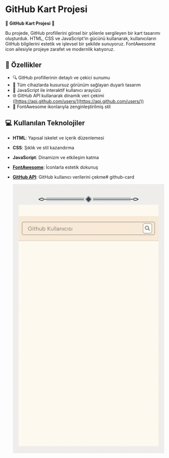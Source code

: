 # GitHub Kart Projesi

🌟 **GitHub Kart Projesi** 🌟

Bu projede, GitHub profillerini görsel bir şölenle sergileyen bir kart tasarımı oluşturduk. HTML, CSS ve JavaScript'in gücünü kullanarak, kullanıcıların GitHub bilgilerini estetik ve işlevsel bir şekilde sunuyoruz. FontAwesome icon ailesiyle projeye zarafet ve modernlik katıyoruz.

## 🚀 **Özellikler**

- 🔍 GitHub profillerinin detaylı ve çekici sunumu
- 📱 Tüm cihazlarda kusursuz görünüm sağlayan duyarlı tasarım
- 🎨 JavaScript ile interaktif kullanıcı arayüzü
- 🌐 GitHub API kullanarak dinamik veri çekimi ([https://api.github.com/users/](https://api.github.com/users/))
- 💎 FontAwesome ikonlarıyla zenginleştirilmiş stil

## 💻 **Kullanılan Teknolojiler**

- **HTML**: Yapısal iskelet ve içerik düzenlemesi
- **CSS**: Şıklık ve stil kazandırma
- **JavaScript**: Dinamizm ve etkileşim katma
- **[FontAwesome](https://fontawesome.com/)**: İconlarla estetik dokunuş
- **[GitHub API](https://api.github.com/users/)**: GitHub kullanıcı verilerini çekme# github-card

  ![](https://github.com/Rasime-Dumlupunar/github-card/blob/main/github%20clone.gif)
